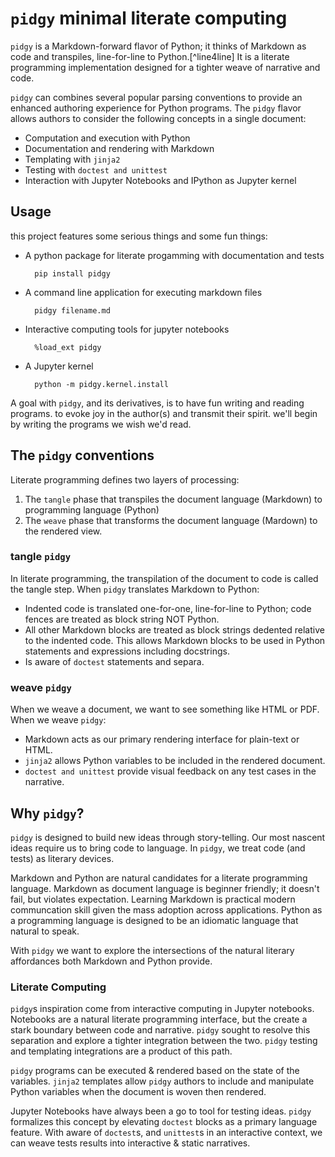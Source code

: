 # `pidgy` minimal literate computing

`pidgy` is a Markdown-forward flavor of Python; it thinks of Markdown as code and transpiles, line-for-line to Python.[^line4line] It is a literate programming implementation designed for a tighter weave of narrative and code.

`pidgy` can combines several popular parsing conventions to provide an enhanced authoring experience for Python programs. The `pidgy` flavor allows authors to consider the following concepts in a single document:

* Computation and execution with Python
* Documentation and rendering with Markdown
* Templating with `jinja2`
* Testing with `doctest and unittest`
* Interaction with Jupyter Notebooks and IPython as Jupyter kernel

## Usage

this project features some serious things and some fun things:

* A python package for literate progamming with documentation and tests

        pip install pidgy

* A command line application for executing markdown files

        pidgy filename.md

* Interactive computing tools for jupyter notebooks

        %load_ext pidgy

* A Jupyter kernel

        python -m pidgy.kernel.install

A goal with `pidgy`, and its derivatives, is to have fun writing and reading programs. to evoke joy in the author(s) and transmit their spirit. we'll begin by writing the programs we wish we'd read.

## The `pidgy` conventions

Literate programming defines two layers of processing:

1. The `tangle` phase that transpiles the document language (Markdown) to programming language (Python)
2. The `weave` phase that transforms the document language (Mardown) to the rendered view.

### tangle `pidgy`

In literate programming, the transpilation of the document to code is called the tangle step. When `pidgy` translates Markdown to Python:

* Indented code is translated one-for-one, line-for-line to Python; code fences are treated as block string NOT Python.
* All other Markdown blocks are treated as block strings dedented relative to the indented code. This allows Markdown blocks to be used in Python statements and expressions including docstrings.
* Is aware of `doctest` statements and separa.

### weave `pidgy`

When we weave a document, we want to see something like HTML or PDF. When we weave `pidgy`:

* Markdown acts as our primary rendering interface for plain-text or HTML.
* `jinja2` allows Python variables to be included in the rendered document.
* `doctest and unittest` provide visual feedback on any test cases in the narrative.

## Why `pidgy`?

`pidgy` is designed to build new ideas through story-telling. Our most nascent ideas require us to bring code to language. In `pidgy`, we treat code (and tests) as literary devices.

Markdown and Python are natural candidates for a literate programming language. Markdown as document language is beginner friendly; it doesn't fail, but violates expectation. Learning Markdown is practical modern communcation skill given the mass adoption across applications. Python as a programming language is designed to be an idiomatic language that natural to speak.

With `pidgy` we want to explore the intersections of the natural literary affordances both Markdown and Python provide. 

### Literate Computing

`pidgy`s inspiration come from interactive computing in Jupyter notebooks. Notebooks are a natural literate programming interface, but the create a stark boundary between code and narrative. `pidgy` sought to resolve this separation and explore a tighter integration between the two. `pidgy` testing and templating integrations are a product of this path.

`pidgy` programs can be executed & rendered based on the state of the variables. `jinja2` templates allow `pidgy` authors to include and manipulate Python variables when the document is woven then rendered. 

Jupyter Notebooks have always been a go to tool for testing ideas. `pidgy` formalizes this concept by elevating `doctest` blocks as a primary language feature. With aware of `doctest`s, and `unittest`s in an interactive context, we can weave tests results into interactive & static narratives.


[literate computing]: docs/literate-programming.html#literate-computing
[readthedocs]: https://pidgy.readthedocs.io/

